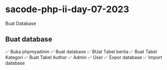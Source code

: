 # sacode-php-ii-day-07-2023
Buat Database

## Buat database
   ✅ Buka phpmyadmin
   ✅ Buat database
   ✅ BUat Tabel berita
   ✅ Buat Tabel Kategori
   ✅ Buat Tabel Author
       ✅ Admin
       ✅ User
    ✅ Expor database
    ✅ Import database
   
